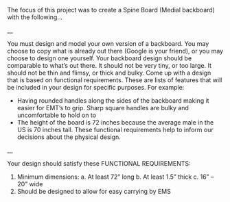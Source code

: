 The focus of this project was to create a Spine Board (Medial backboard) with the following... 

__

You must design and model your own version of a backboard. You may choose to copy what is already out there (Google is your friend), or you may choose to design one yourself. Your backboard design should be comparable to what’s out there. It should not be very tiny, or too large. It should not be thin and flimsy, or thick and bulky. Come up with a design that is based on functional requirements. These are lists of features that will be included in your design for specific purposes. For example:
  - Having rounded handles along the sides of the backboard making it easier for EMT’s to grip. Sharp square handles are bulky and uncomfortable to hold on to
  - The height of the board is 72 inches because the average male in the US is 70 inches tall.
These functional requirements help to inform our decisions about the physical design.

__

Your design should satisfy these FUNCTIONAL REQUIREMENTS:
  1. Minimum dimensions:
    a. At least 72” long
    b. At least 1.5” thick
    c. 16” – 20” wide
  2. Should be designed to allow for easy carrying by EMS
